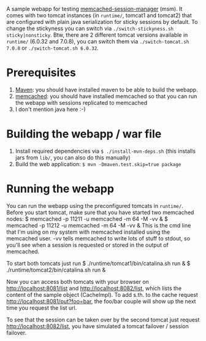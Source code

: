 A sample webapp for testing [memcached-session-manager](http://code.google.com/p/memcached-session-manager/) (msm).
It comes with two tomcat instances (in `runtime/`, tomcat1 and tomcat2) that are configured with plain java serialization for sticky sessions by default.
To change the stickyness you can switch via `./switch-stickyness.sh sticky|nonsticky`.
Btw, there are 2 different tomcat versions available in `runtime/` (6.0.32 and 7.0.8), you can switch them via `./switch-tomcat.sh 7.0.8` or `./switch-tomcat.sh 6.0.32`.

# Prerequisites
1. [Maven](http://maven.apache.org): you should have installed maven to be able to build the webapp.
2. [memcached](http://memcached.org): you should have installed memcached so that you can run the webapp with sessions replicated to memcached
3. I don't mention java here :-)

# Building the webapp / war file
1. Install required dependencies via `$ ./install-mvn-deps.sh` (this installs jars from `lib/`, you can also do this manually)
2. Build the web application:
    `$ mvn -Dmaven.test.skip=true package`

# Running the webapp
You can run the webapp using the preconfigured tomcats in `runtime/`. Before you start tomcat, make sure that you have started two memcached nodes:
    $ memcached -p 11211 -u memcached -m 64 -M -vv &
    $ memcached -p 11212 -u memcached -m 64 -M -vv &
This is the cmd line that I'm using on my system with memcached installed using the memcached user. -vv tells memcached to write lots of stuff to stdout, so you'll see when a session is requested or stored in the output of memcached.

To start both tomcats just run
    $ ./runtime/tomcat1/bin/catalina.sh run &
    $ ./runtime/tomcat2/bin/catalina.sh run &

Now you can access both tomcats with your browser on [http://localhost:8081/list](http://localhost:8081/list) and [http://localhost:8082/list](http://localhost:8082/list), which lists the content of the sample object (CacheImpl).
To add s.th. to the cache request [http://localhost:8081/put?foo=bar](http://localhost:8081/put?foo=bar), the foo/bar couple will show up the next time you request the list url.

To see that the session can be taken over by the second tomcat just request [http://localhost:8082/list](http://localhost:8082/list), you have simulated a tomcat failover / session failover.
